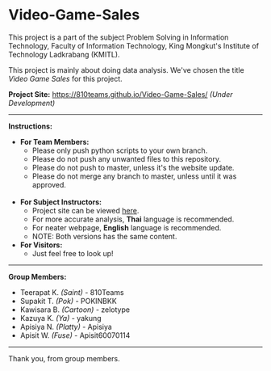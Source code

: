 # Video-Game-Sales
This project is a part of the subject Problem Solving in Information Technology, Faculty of Information Technology, King Mongkut's Institute of Technology Ladkrabang (KMITL).

This project is mainly about doing data analysis. We've chosen the title <i>Video Game Sales</i> for this project.

<b>Project Site:</b> https://810teams.github.io/Video-Game-Sales/ <i>(Under Development)</i>

____________________

<b>Instructions:</b>
<ul>
  <li>
    <b>For Team Members:</b>
    <ul>
      <li>Please only push python scripts to your own branch.</li>
      <li>Please do not push any unwanted files to this repository.</li>
      <li>Please do not push to master, unless it's the website update.</li>
      <li>Please do not merge any branch to master, unless until it was approved.</li>
    </ul>
  </li>
  <br>
  <li>
    <b>For Subject Instructors:</b>
    <ul>
      <li>Project site can be viewed <a href="https://810teams.github.io/Video-Game-Sales/" target="_blank">here</a>.</li>
      <li>For more accurate analysis, <b>Thai</b> language is recommended.</li>
      <li>For neater webpage, <b>English</b> language is recommended.</li>
      <li>NOTE: Both versions has the same content.</li>
    </ul>
  </li>
  <li>
    <b>For Visitors:</b>
    <ul>
      <li>Just feel free to look up!</li>
    </ul>
  </li>
</ul>

____________________

<b>Group Members:</b>
  <ul>
    <li>Teerapat K. <i>(Saint)</i> - 810Teams</li>
    <li>Supakit T. <i>(Pok)</i> - POKINBKK</li>
    <li>Kawisara B. <i>(Cartoon)</i> - zelotype</li>
    <li>Kazuya K. <i>(Ya)</i> - yakung</li>
    <li>Apisiya N. <i>(Platty)</i> - Apisiya</li>
    <li>Apisit W. <i>(Fuse)</i> - Apisit60070114</li>
  </ul>

____________________

Thank you, from group members.
